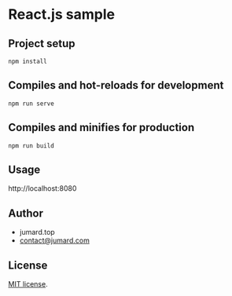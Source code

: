 # React.js sample

## Project setup
```
npm install
```

## Compiles and hot-reloads for development
```
npm run serve
```

## Compiles and minifies for production
```
npm run build
```

## Usage
 
http://localhost:8080

## Author

* jumard.top
* contact@jumard.com
 
## License
[MIT license](https://en.wikipedia.org/wiki/MIT_License).
